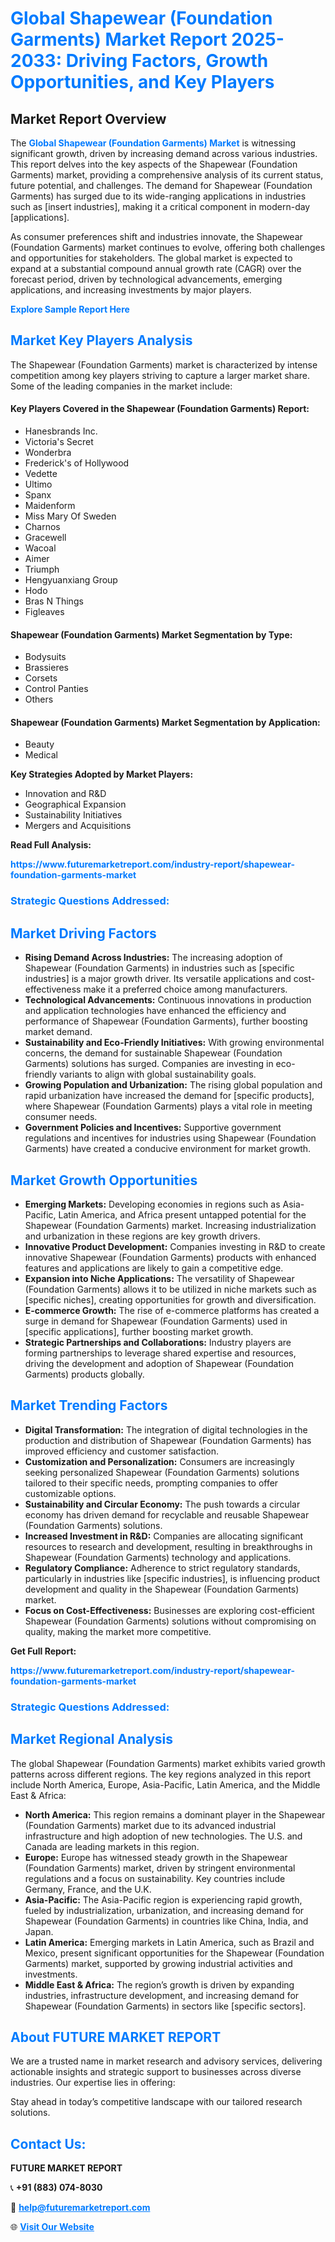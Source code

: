<h1 style="color: #007BFF;">Global Shapewear (Foundation Garments) Market Report 2025-2033: Driving Factors, Growth Opportunities, and Key Players</h1>

<section id="overview">
<h2>Market Report Overview</h2>
<p>The <a href="https://www.futuremarketreport.com/industry-report/shapewear-foundation-garments-market" style="color: #007BFF; text-decoration: none;"><strong>Global Shapewear (Foundation Garments) Market</strong></a> is witnessing significant growth, driven by increasing demand across various industries. This report delves into the key aspects of the Shapewear (Foundation Garments) market, providing a comprehensive analysis of its current status, future potential, and challenges. The demand for Shapewear (Foundation Garments) has surged due to its wide-ranging applications in industries such as [insert industries], making it a critical component in modern-day [applications].</p>
<p>As consumer preferences shift and industries innovate, the Shapewear (Foundation Garments) market continues to evolve, offering both challenges and opportunities for stakeholders. The global market is expected to expand at a substantial compound annual growth rate (CAGR) over the forecast period, driven by technological advancements, emerging applications, and increasing investments by major players.</p>
</section>

<section id="overview">
<p><a href="https://www.futuremarketreport.com/request-sample/reportId=83646" style="color: #007BFF; text-decoration: none;"><strong>Explore Sample Report Here</strong></a></p>
</section>

<section id="key-players">
<h2 style="color: #007BFF;">Market Key Players Analysis</h2>
<p>The Shapewear (Foundation Garments) market is characterized by intense competition among key players striving to capture a larger market share. Some of the leading companies in the market include:</p>
<h4>Key Players Covered in the Shapewear (Foundation Garments) Report:</h4>
<ul><li>Hanesbrands Inc.</li><li>Victoria&#039;s Secret</li><li>Wonderbra</li><li>Frederick&#039;s of Hollywood</li><li>Vedette</li><li>Ultimo</li><li>Spanx</li><li>Maidenform</li><li>Miss Mary Of Sweden</li><li>Charnos</li><li>Gracewell</li><li>Wacoal</li><li>Aimer</li><li>Triumph</li><li>Hengyuanxiang Group</li><li>Hodo</li><li>Bras N Things</li><li>Figleaves</li></ul>
<h4>Shapewear (Foundation Garments) Market Segmentation by Type:</h4>
<ul><li>Bodysuits</li><li>Brassieres</li><li>Corsets</li><li>Control Panties</li><li>Others</li></ul>

<h4>Shapewear (Foundation Garments) Market Segmentation by Application:</h4>
<ul><li>Beauty</li><li>Medical</li></ul>
<p><strong>Key Strategies Adopted by Market Players:</strong></p>
<ul>
<li>Innovation and R&D</li>
<li>Geographical Expansion</li>
<li>Sustainability Initiatives</li>
<li>Mergers and Acquisitions</li>
</ul>
</section>

<section>
<p><strong>Read Full Analysis: </strong></p><a href="https://www.futuremarketreport.com/industry-report/shapewear-foundation-garments-market" style="color: #007BFF; text-decoration: none;"><strong>https://www.futuremarketreport.com/industry-report/shapewear-foundation-garments-market</strong></a>
<h3 style="color: #007BFF;">Strategic Questions Addressed:</h3>
</section>

<section id="driving-factors">
<h2 style="color: #007BFF;">Market Driving Factors</h2>
<ul>
<li><strong>Rising Demand Across Industries:</strong> The increasing adoption of Shapewear (Foundation Garments) in industries such as [specific industries] is a major growth driver. Its versatile applications and cost-effectiveness make it a preferred choice among manufacturers.</li>
<li><strong>Technological Advancements:</strong> Continuous innovations in production and application technologies have enhanced the efficiency and performance of Shapewear (Foundation Garments), further boosting market demand.</li>
<li><strong>Sustainability and Eco-Friendly Initiatives:</strong> With growing environmental concerns, the demand for sustainable Shapewear (Foundation Garments) solutions has surged. Companies are investing in eco-friendly variants to align with global sustainability goals.</li>
<li><strong>Growing Population and Urbanization:</strong> The rising global population and rapid urbanization have increased the demand for [specific products], where Shapewear (Foundation Garments) plays a vital role in meeting consumer needs.</li>
<li><strong>Government Policies and Incentives:</strong> Supportive government regulations and incentives for industries using Shapewear (Foundation Garments) have created a conducive environment for market growth.</li>
</ul>
</section>

<section id="growth-opportunities">
<h2 style="color: #007BFF;">Market Growth Opportunities</h2>
<ul>
<li><strong>Emerging Markets:</strong> Developing economies in regions such as Asia-Pacific, Latin America, and Africa present untapped potential for the Shapewear (Foundation Garments) market. Increasing industrialization and urbanization in these regions are key growth drivers.</li>
<li><strong>Innovative Product Development:</strong> Companies investing in R&D to create innovative Shapewear (Foundation Garments) products with enhanced features and applications are likely to gain a competitive edge.</li>
<li><strong>Expansion into Niche Applications:</strong> The versatility of Shapewear (Foundation Garments) allows it to be utilized in niche markets such as [specific niches], creating opportunities for growth and diversification.</li>
<li><strong>E-commerce Growth:</strong> The rise of e-commerce platforms has created a surge in demand for Shapewear (Foundation Garments) used in [specific applications], further boosting market growth.</li>
<li><strong>Strategic Partnerships and Collaborations:</strong> Industry players are forming partnerships to leverage shared expertise and resources, driving the development and adoption of Shapewear (Foundation Garments) products globally.</li>
</ul>
</section>

<section id="trending-factors">
<h2 style="color: #007BFF;">Market Trending Factors</h2>
<ul>
<li><strong>Digital Transformation:</strong> The integration of digital technologies in the production and distribution of Shapewear (Foundation Garments) has improved efficiency and customer satisfaction.</li>
<li><strong>Customization and Personalization:</strong> Consumers are increasingly seeking personalized Shapewear (Foundation Garments) solutions tailored to their specific needs, prompting companies to offer customizable options.</li>
<li><strong>Sustainability and Circular Economy:</strong> The push towards a circular economy has driven demand for recyclable and reusable Shapewear (Foundation Garments) solutions.</li>
<li><strong>Increased Investment in R&D:</strong> Companies are allocating significant resources to research and development, resulting in breakthroughs in Shapewear (Foundation Garments) technology and applications.</li>
<li><strong>Regulatory Compliance:</strong> Adherence to strict regulatory standards, particularly in industries like [specific industries], is influencing product development and quality in the Shapewear (Foundation Garments) market.</li>
<li><strong>Focus on Cost-Effectiveness:</strong> Businesses are exploring cost-efficient Shapewear (Foundation Garments) solutions without compromising on quality, making the market more competitive.</li>
</ul>
</section>

<section>
<p><strong>Get Full Report: </strong></p><a href="https://www.futuremarketreport.com/industry-report/shapewear-foundation-garments-market" style="color: #007BFF; text-decoration: none;"><strong>https://www.futuremarketreport.com/industry-report/shapewear-foundation-garments-market</strong></a>
<h3 style="color: #007BFF;">Strategic Questions Addressed:</h3>
</section>


<section id="regional-analysis">
<h2 style="color: #007BFF;">Market Regional Analysis</h2>
<p>The global Shapewear (Foundation Garments) market exhibits varied growth patterns across different regions. The key regions analyzed in this report include North America, Europe, Asia-Pacific, Latin America, and the Middle East & Africa:</p>
<ul>
<li><strong>North America:</strong> This region remains a dominant player in the Shapewear (Foundation Garments) market due to its advanced industrial infrastructure and high adoption of new technologies. The U.S. and Canada are leading markets in this region.</li>
<li><strong>Europe:</strong> Europe has witnessed steady growth in the Shapewear (Foundation Garments) market, driven by stringent environmental regulations and a focus on sustainability. Key countries include Germany, France, and the U.K.</li>
<li><strong>Asia-Pacific:</strong> The Asia-Pacific region is experiencing rapid growth, fueled by industrialization, urbanization, and increasing demand for Shapewear (Foundation Garments) in countries like China, India, and Japan.</li>
<li><strong>Latin America:</strong> Emerging markets in Latin America, such as Brazil and Mexico, present significant opportunities for the Shapewear (Foundation Garments) market, supported by growing industrial activities and investments.</li>
<li><strong>Middle East & Africa:</strong> The region’s growth is driven by expanding industries, infrastructure development, and increasing demand for Shapewear (Foundation Garments) in sectors like [specific sectors].</li>
</ul>
</section>

<footer>
<h2 style="color: #007BFF;">About FUTURE MARKET REPORT</h2>
<p>We are a trusted name in market research and advisory services, delivering actionable insights and strategic support to businesses across diverse industries. Our expertise lies in offering:</p>

<p>Stay ahead in today’s competitive landscape with our tailored research solutions.</p>

<h2 style="color: #007BFF;">Contact Us:</h2>
<p><strong>FUTURE MARKET REPORT</strong></p>
<p>📞 <strong>+91 (883) 074-8030</strong></p>
<p>📧 <strong><a href="mailto:help@futuremarketreport.com" style="color: #007BFF;">help@futuremarketreport.com</a></strong></p>
<p>🌐 <strong><a href="https://www.futuremarketreport.com/" style="color: #007BFF;">Visit Our Website</a></strong></p>
</footer>